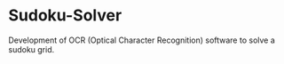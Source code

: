 # Sudoku-Solver
Development of OCR (Optical Character Recognition) software to solve a sudoku grid.
